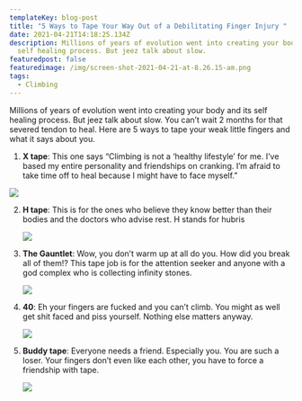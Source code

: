 ```yaml
---
templateKey: blog-post
title: "5 Ways to Tape Your Way Out of a Debilitating Finger Injury "
date: 2021-04-21T14:18:25.134Z
description: Millions of years of evolution went into creating your body and its
  self healing process. But jeez talk about slow.
featuredpost: false
featuredimage: /img/screen-shot-2021-04-21-at-8.26.15-am.png
tags:
  - Climbing
---
```



Millions of years of evolution went into creating your body and its self healing process. But jeez talk about slow. You can’t wait 2 months for that severed tendon to heal. Here are 5 ways to tape your weak little fingers and what it says about you.



1. **X tape**: This one says “Climbing is not a ‘healthy lifestyle’ for me. I’ve based my entire personality and friendships on cranking. I’m afraid to take time off to heal because I might have to face myself.” 

![](/img/xtape.jpeg)

2. **H tape**: This is for the ones who believe they know better than their bodies and the doctors who advise rest. H stands for hubris

   ![](/img/htape.jpeg)
3. **The Gauntlet**: Wow, you don’t warm up at all do you. How did you break all of them!? This tape job is for the attention seeker and anyone with a god complex who is collecting infinity stones.

   ![](/img/alltape.jpeg)
4. **40**: Eh your fingers are fucked and you can’t climb. You might as well get shit faced and piss yourself. Nothing else matters anyway.

   ![](/img/screen-shot-2021-04-20-at-11.06.04-pm.png)
5. **Buddy tape**: Everyone needs a friend. Especially you. You are such a loser. Your fingers don’t even like each other, you have to force a friendship with tape.

   ![](/img/buddy.jpeg)